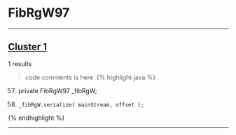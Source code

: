 # FibRgW97

***

## [Cluster 1](./1)
1 results
> code comments is here.
{% highlight java %}
57. private FibRgW97 _fibRgW;
1069.     _fibRgW.serialize( mainStream, offset );
{% endhighlight %}

***

